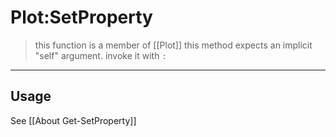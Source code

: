 # Plot:SetProperty
> this function is a member of [[Plot]]
> this method expects an implicit "self" argument. invoke it with `:`
-----
## Usage
See [[About Get-SetProperty]]

